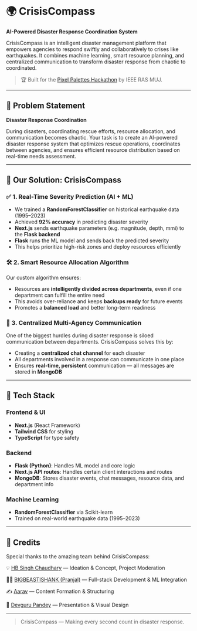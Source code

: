 # 🌍 CrisisCompass
 
**AI-Powered Disaster Response Coordination System**
 
CrisisCompass is an intelligent disaster management platform that empowers agencies to respond swiftly and collaboratively to crises like earthquakes. It combines machine learning, smart resource planning, and centralized communication to transform disaster response from chaotic to coordinated.
 
> 🏆 Built for the [Pixel Palettes Hackathon](https://www.ieeerasmuj.com/pixelpalettes/) by IEEE RAS MUJ.
 
---
 
## 🚨 Problem Statement
 
**Disaster Response Coordination**  
 
During disasters, coordinating rescue efforts, resource allocation, and communication becomes chaotic. Your task is to create an AI-powered disaster response system that optimizes rescue operations, coordinates between agencies, and ensures efficient resource distribution based on real-time needs assessment.
 
---
 
## 🧠 Our Solution: CrisisCompass
 
### ✅ 1. Real-Time Severity Prediction (AI + ML)
 
- We trained a **RandomForestClassifier** on historical earthquake data (1995–2023)
- Achieved **92% accuracy** in predicting disaster severity
- **Next.js** sends earthquake parameters (e.g. magnitude, depth, mmi) to the **Flask backend**
- **Flask** runs the ML model and sends back the predicted severity
- This helps prioritize high-risk zones and deploy resources efficiently
 
### 🛠️ 2. Smart Resource Allocation Algorithm
 
Our custom algorithm ensures:
- Resources are **intelligently divided across departments**, even if one department can fulfill the entire need
- This avoids over-reliance and keeps **backups ready** for future events
- Promotes a **balanced load** and better long-term readiness
 
### 💬 3. Centralized Multi-Agency Communication
 
One of the biggest hurdles during disaster response is siloed communication between departments. CrisisCompass solves this by:
 
- Creating a **centralized chat channel** for each disaster
- All departments involved in a response can communicate in one place
- Ensures **real-time, persistent** communication — all messages are stored in **MongoDB**
 
---
 
## 🧱 Tech Stack
 
### Frontend & UI
- **Next.js** (React Framework)
- **Tailwind CSS** for styling
- **TypeScript** for type safety
 
### Backend
- **Flask (Python)**: Handles ML model and core logic
- **Next.js API routes**: Handles certain client interactions and routes
- **MongoDB**: Stores disaster events, chat messages, resource data, and department info
 
### Machine Learning
- **RandomForestClassifier** via Scikit-learn
- Trained on real-world earthquake data (1995–2023)
 
---
 
## 👥 Credits
Special thanks to the amazing team behind CrisisCompass:
 
💡 [HB Singh Chaudhary](https://github.com/M4YH3M-DEV/) — Ideation & Concept, Project Moderation
 
👨‍💻 [BIGBEASTISHANK (Pranjal)](https://bigbeastishank.com/) — Full-stack Development & ML Integration

✍️ [Aarav](https://github.com/ShootingFlame) — Content Formation & Structuring

 🎨 [Devguru Pandey](http://github.com/DevguruPandey) — Presentation & Visual Design

---
 
> CrisisCompass — Making every second count in disaster response.

